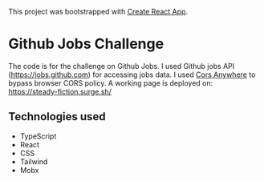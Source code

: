 This project was bootstrapped with [Create React App](https://github.com/facebook/create-react-app).

# Github Jobs Challenge

The code is for the challenge on Github Jobs. I used Github jobs API (https://jobs.github.com) for accessing jobs data. I used [Cors Anywhere] to bypass browser CORS policy. A working page is deployed on: https://steady-fiction.surge.sh/

## Technologies used

- TypeScript
- React
- CSS
- Tailwind
- Mobx

[cors anywhere]: https://github.com/Rob--W/cors-anywhere
